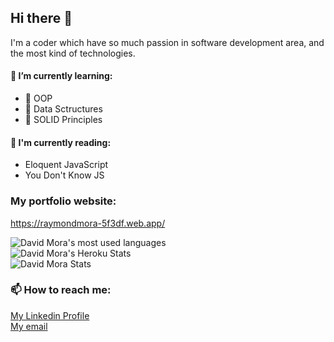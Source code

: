 ## Hi there 👋

I'm a coder which have so much passion in software development area, and the most kind of technologies.

#### 🌱 I’m currently learning:
- 📖 OOP
- 📖 Data Sctructures
- 📖 SOLID Principles

#### 📒 I'm currently reading:
- Eloquent JavaScript
- You Don't Know JS

### My portfolio website:
https://raymondmora-5f3df.web.app/

![David Mora's most used languages](https://github-readme-stats.vercel.app/api/top-langs/?username=mrdavid0614&layout=compact&theme=tokyonight&langs_count=10)\
![David Mora's Heroku Stats](https://github-readme-streak-stats.herokuapp.com/?user=mrdavid0614)\
![David Mora Stats](https://github-readme-stats.danestves.com/api?username=mrdavid0614&show_icons=true&icon_color=00C389&title_color=ffffff&bg_color=071749&text_color=ffffff)

### 📫 How to reach me:

[My Linkedin Profile](https://www.linkedin.com/in/raymondmora/)\
[My email](mailto:raymondinf23@gmail.com)

<!--
**MrDavid0614/MrDavid0614** is a ✨ _special_ ✨ repository because its `README.md` (this file) appears on your GitHub profile.

Here are some ideas to get you started:

- 🔭 I’m currently working on ...
- 🌱 I’m currently learning ...
- 👯 I’m looking to collaborate on ...
- 🤔 I’m looking for help with ...
- 💬 Ask me about ...
- 📫 How to reach me: ...
- 😄 Pronouns: ...
- ⚡ Fun fact: ...
-->
